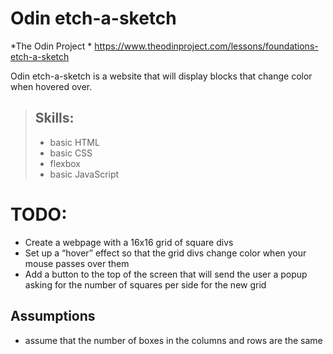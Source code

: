# Odin etch-a-sketch
*The Odin Project *
https://www.theodinproject.com/lessons/foundations-etch-a-sketch

Odin etch-a-sketch is a website that will display blocks that change color when hovered over.

> ## Skills:
> - basic HTML
> - basic CSS
> - flexbox
> - basic JavaScript

# TODO:
- Create a webpage with a 16x16 grid of square divs
- Set up a “hover” effect so that the grid divs change color when your mouse passes over them
- Add a button to the top of the screen that will send the user a popup asking for the number of squares per side for the new grid

## Assumptions
- assume that the number of boxes in the columns and rows are the same 